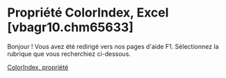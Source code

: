 
# Propriété ColorIndex, Excel [vbagr10.chm65633]

Bonjour ! Vous avez été redirigé vers nos pages d'aide F1. Sélectionnez la rubrique que vous recherchiez ci-dessous.

[ColorIndex, propriété](http://msdn.microsoft.com/library/e9a9c9de-8a42-0f61-be25-4c158709df68%28Office.15%29.aspx)
